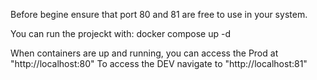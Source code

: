 Before begine ensure that port 80 and 81 are free to use in your system.

You can run the projeckt with:
docker compose up -d

When containers are up and running, you can access the Prod at "http://localhost:80"
To access the DEV navigate to "http://localhost:81"
